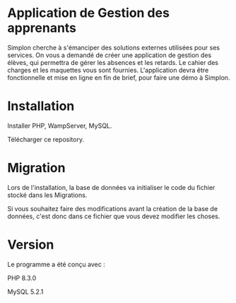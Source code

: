# Application de Gestion des apprenants

Simplon cherche à s'émanciper des solutions externes utilisées pour ses services. On vous a demandé de créer une application de gestion des élèves, qui permettra de gérer les absences et les retards. 
Le cahier des charges et les maquettes vous sont fournies. L'application devra être fonctionnelle et mise en ligne en fin de brief, pour faire une démo à Simplon.


# Installation 

Installer PHP, WampServer, MySQL.

Télécharger ce repository. 


# Migration

Lors de l'installation, la base de données va initialiser le code du fichier stocké dans les Migrations.

Si vous souhaitez faire des modifications avant la création de la base de données, c'est donc dans ce fichier que vous devez modifier les choses.


#  Version 

Le programme a été conçu avec :

PHP 8.3.0

MySQL 5.2.1 
